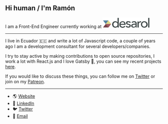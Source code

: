 ## Hi human / I'm Ramón

I am a Front-End Engineer currently working at <img src="https://raw.githubusercontent.com/devrchancay/devrchancay/master/desarol.png" alt="desarol" title="Desarol" width="150" />
<hr/>

I live in Ecuador 🇪🇨 and write a lot of Javascript code, a couple of years ago I am a development consultant for several developers/companies.

I try to stay active by making contributions to open source repositories, I work a lot with React.js and I love Gatsby 💜, you can see my recent projects [here](https://www.gatsbyjs.org/creators/people/ramon-chancay/).

If you would like to discuss these things, you can follow me on [Twitter](https://twitter.com/@devrchancay) or join on my [Patreon](https://www.patreon.com/devrchancay).

<hr/>

- 🌎 [Website](https://ramonchancay.me)
- 💼 [LinkedIn](https://linkedin.com/devrchancay)
- 🐦 [Twitter](https://twitter.com/@devrchancay)
- 📩 <a href="mailto:ramonchancayortega@gmail.com">Email</a>
